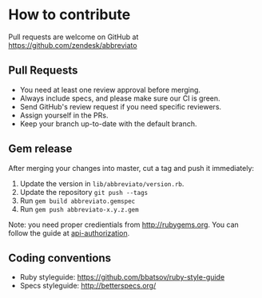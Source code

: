 # How to contribute

Pull requests are welcome on GitHub at https://github.com/zendesk/abbreviato

## Pull Requests

- You need at least one review approval before merging.
- Always include specs, and please make sure our CI is green.
- Send GitHub's review request if you need specific reviewers.
- Assign yourself in the PRs.
- Keep your branch up-to-date with the default branch.

## Gem release

After merging your changes into master, cut a tag and push it immediately:

1. Update the version in `lib/abbreviato/version.rb`.
2. Update the repository `git push --tags`
3. Run `gem build abbreviato.gemspec`
4. Run `gem push abbreviato-x.y.z.gem`

Note: you need proper credientials from http://rubygems.org. You can follow the guide at [api-authorization](https://guides.rubygems.org/rubygems-org-api/#api-authorization).

## Coding conventions

- Ruby styleguide: https://github.com/bbatsov/ruby-style-guide
- Specs styleguide: http://betterspecs.org/
